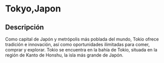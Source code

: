 # Tokyo,Japon

## Descripción
Como capital de Japón y metrópolis más poblada del mundo, Tokio ofrece tradición e innovación, así como oportunidades ilimitadas para comer, comprar y explorar. Tokio se encuentra en la bahía de Tokio, situada en la región de Kanto de Honshu, la isla más grande de Japón.
